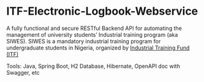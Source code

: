 # ITF-Electronic-Logbook-Webservice

A fully functional and secure RESTful Backend API for automating the management of university students’ Industrial training program (aka SIWES).
SIWES is a mandatory industrial training program for undergraduate students in Nigeria, organized by [Industrial Training Fund (ITF)](https://itf.gov.ng/)

Tools: Java, Spring Boot, H2 Database, Hibernate, OpenAPI doc with Swagger, etc
